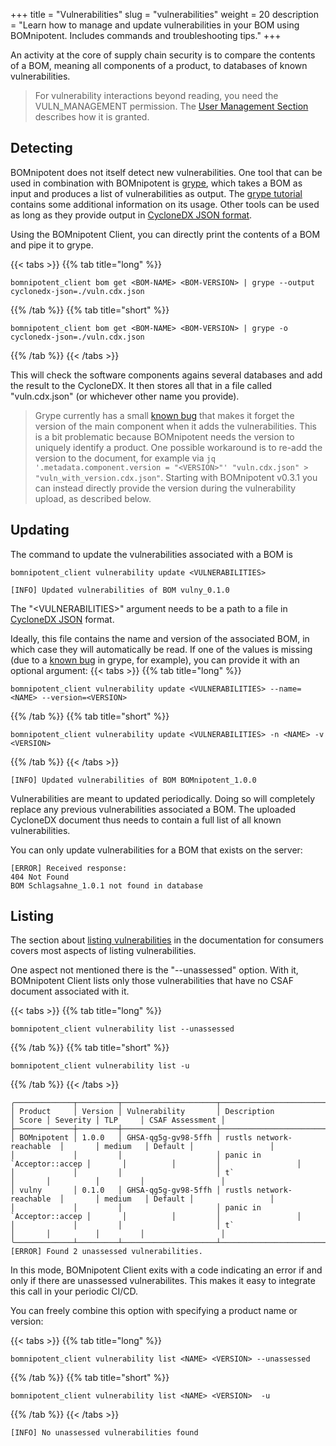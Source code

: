 +++
title = "Vulnerabilities"
slug = "vulnerabilities"
weight = 20
description = "Learn how to manage and update vulnerabilities in your BOM using BOMnipotent. Includes commands and troubleshooting tips."
+++

An activity at the core of supply chain security is to compare the contents of a BOM, meaning all components of a product, to databases of known vulnerabilities.

> For vulnerability interactions beyond reading, you need the VULN_MANAGEMENT permission. The [User Management Section](/client/manager/user-management/) describes how it is granted.

## Detecting

BOMnipotent does not itself detect new vulnerabilities. One tool that can be used in combination with BOMnipotent is [grype](https://github.com/anchore/grype), which takes a BOM as input and produces a list of vulnerabilities as output. The [grype tutorial](/integration/grype/) contains some additional information on its usage. Other tools can be used as long as they provide output in [CycloneDX JSON format](https://cyclonedx.org/).

Using the BOMnipotent Client, you can directly print the contents of a BOM and pipe it to grype.

{{< tabs >}}
{{% tab title="long" %}}
```
bomnipotent_client bom get <BOM-NAME> <BOM-VERSION> | grype --output cyclonedx-json=./vuln.cdx.json
```
{{% /tab %}}
{{% tab title="short" %}}
```
bomnipotent_client bom get <BOM-NAME> <BOM-VERSION> | grype -o cyclonedx-json=./vuln.cdx.json
```
{{% /tab %}}
{{< /tabs >}}

This will check the software components agains several databases and add the result to the CycloneDX. It then stores all that in a file called "vuln.cdx.json" (or whichever other name you provide).

> Grype currently has a small [known bug](https://github.com/anchore/grype/issues/2418) that makes it forget the version of the main component when it adds the vulnerabilities. This is a bit problematic because BOMnipotent needs the version to uniquely identify a product. One possible workaround is to re-add the version to the document, for example via `jq '.metadata.component.version = "<VERSION>"' "vuln.cdx.json" > "vuln_with_version.cdx.json"`. Starting with BOMnipotent v0.3.1 you can instead directly provide the version during the vulnerability upload, as described below.

## Updating

The command to update the vulnerabilities associated with a BOM is
```
bomnipotent_client vulnerability update <VULNERABILITIES>
```
``` {wrap="false" title="output"}
[INFO] Updated vulnerabilities of BOM vulny_0.1.0
```

The "\<VULNERABILITIES\>" argument needs to be a path to a file in [CycloneDX JSON](https://cyclonedx.org/) format.

Ideally, this file contains the name and version of the associated BOM, in which case they will automatically be read. If one of the values is missing (due to a [known bug](https://github.com/anchore/grype/issues/2418) in grype, for example), you can provide it with an optional argument:
{{< tabs >}}
{{% tab title="long" %}}
```
bomnipotent_client vulnerability update <VULNERABILITIES> --name=<NAME> --version=<VERSION>
```
{{% /tab %}}
{{% tab title="short" %}}
```
bomnipotent_client vulnerability update <VULNERABILITIES> -n <NAME> -v <VERSION>
```
{{% /tab %}}
{{< /tabs >}}

``` {wrap="false" title="output"}
[INFO] Updated vulnerabilities of BOM BOMnipotent_1.0.0
```

Vulnerabilities are meant to updated periodically. Doing so will completely replace any previous vulnerabilities associated a BOM. The uploaded CycloneDX document thus needs to contain a full list of all known vulnerabilities.

You can only update vulnerabilities for a BOM that exists on the server:
``` {wrap="false" title="output"}
[ERROR] Received response:
404 Not Found
BOM Schlagsahne_1.0.1 not found in database
```

## Listing

The section about [listing vulnerabilities](/client/consumer/vulnerabilities/) in the documentation for consumers covers most aspects of listing vulnerabilities.

One aspect not mentioned there is the "--unassessed" option. With it, BOMnipotent Client lists only those vulnerabilities that have no CSAF document associated with it.

{{< tabs >}}
{{% tab title="long" %}}
```
bomnipotent_client vulnerability list --unassessed
```
{{% /tab %}}
{{% tab title="short" %}}
```
bomnipotent_client vulnerability list -u
```
{{% /tab %}}
{{< /tabs >}}

``` {wrap="false" title="output"}
╭─────────────┬─────────┬─────────────────────┬───────────────────────────┬───────┬──────────┬─────────┬─────────────────╮
│ Product     │ Version │ Vulnerability       │ Description               │ Score │ Severity │ TLP     │ CSAF Assessment │
├─────────────┼─────────┼─────────────────────┼───────────────────────────┼───────┼──────────┼─────────┼─────────────────┤
│ BOMnipotent │ 1.0.0   │ GHSA-qg5g-gv98-5ffh │ rustls network-reachable  │       │ medium   │ Default │                 │
│             │         │                     │ panic in `Acceptor::accep │       │          │         │                 │
│             │         │                     │ t`                        │       │          │         │                 │
│ vulny       │ 0.1.0   │ GHSA-qg5g-gv98-5ffh │ rustls network-reachable  │       │ medium   │ Default │                 │
│             │         │                     │ panic in `Acceptor::accep │       │          │         │                 │
│             │         │                     │ t`                        │       │          │         │                 │
╰─────────────┴─────────┴─────────────────────┴───────────────────────────┴───────┴──────────┴─────────┴─────────────────╯
[ERROR] Found 2 unassessed vulnerabilities.
```

In this mode, BOMnipotent Client exits with a code indicating an error if and only if there are unassessed vulnerabilites. This makes it easy to integrate this call in your periodic CI/CD.

You can freely combine this option with specifying a product name or version:

{{< tabs >}}
{{% tab title="long" %}}
```
bomnipotent_client vulnerability list <NAME> <VERSION> --unassessed
```
{{% /tab %}}
{{% tab title="short" %}}
```
bomnipotent_client vulnerability list <NAME> <VERSION>  -u
```
{{% /tab %}}
{{< /tabs >}}

``` {wrap="false" title="output"}
[INFO] No unassessed vulnerabilities found
```
